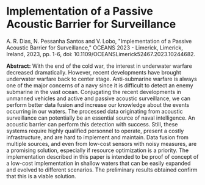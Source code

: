 # Implementation of a Passive Acoustic Barrier for Surveillance

A. R. Dias, N. Pessanha Santos and V. Lobo, "Implementation of a Passive Acoustic Barrier for Surveillance," OCEANS 2023 - Limerick, Limerick, Ireland, 2023, pp. 1-6, doi: 10.1109/OCEANSLimerick52467.2023.10244682.

**Abstract:**
With the end of the cold war, the interest in underwater warfare decreased dramatically. However, recent developments have brought underwater warfare back to center stage. Anti-submarine warfare is always one of the major concerns of a navy since it is difficult to detect an enemy submarine in the vast ocean. Conjugating the recent developments in unmanned vehicles and active and passive acoustic surveillance, we can perform better data fusion and increase our knowledge about the events occurring in our waters. The processed data originating from acoustic surveillance can potentially be an essential source of naval intelligence. An acoustic barrier can perform this detection with success. Still, these systems require highly qualified personnel to operate, present a costly infrastructure, and are hard to implement and maintain. Data fusion from multiple sources, and even from low-cost sensors with noisy measures, are a promising solution, especially if resource optimization is a priority. The implementation described in this paper is intended to be proof of concept of a low-cost implementation in shallow waters that can be easily expanded and evolved to different scenarios. The preliminary results obtained confirm that this is a viable solution.
